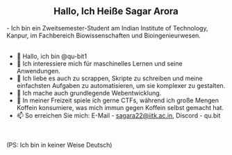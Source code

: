 <h2 align="center">Hallo, Ich Heiße Sagar Arora</h2>
- Ich bin ein Zweitsemester-Student am Indian Institute of Technology, Kanpur, im Fachbereich Biowissenschaften und Bioingenieurwesen.

<br>
<br>

- 👋 Hallo, ich bin @qu-bit1
- 👀 Ich interessiere mich für maschinelles Lernen und seine Anwendungen.
- 💞️ Ich liebe es auch zu scrappen, Skripte zu schreiben und meine einfachsten Aufgaben zu automatisieren, um sie komplexer zu gestalten.
- 🌱 Ich mache auch grundlegende Webentwicklung.
- 👾 In meiner Freizeit spiele ich gerne CTFs, während ich große Mengen Koffein konsumiere, was mich immun gegen Koffein selbst gemacht hat.
- 📫 So erreichen Sie mich: E-Mail - sagara22@iitk.ac.in, Discord - qu.bit
<br>

(PS: Ich bin in keiner Weise Deutsch)
<!---
qu-bit1/qu-bit1 ist ein ✨ besonderes ✨ Repository, weil seine `README.md` (diese Datei) auf Ihrem GitHub-Profil erscheint.
Sie können auf den Vorschau-Link klicken, um Ihre Änderungen anzusehen.
--->
